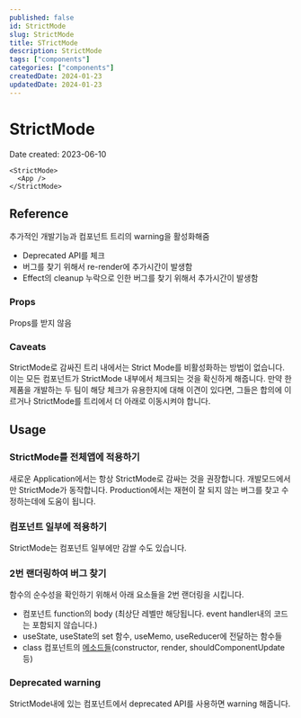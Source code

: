 ```yaml
---
published: false
id: StrictMode
slug: StrictMode
title: STrictMode
description: StrictMode
tags: ["components"]
categories: ["components"]
createdDate: 2024-01-23
updatedDate: 2024-01-23
---
```


# StrictMode

Date created: 2023-06-10

```tsx
<StrictMode>
  <App />
</StrictMode>
```

## Reference
추가적인 개발기능과 컴포넌트 트리의 warning을 활성화해줌

- Deprecated API를 체크
- 버그를 찾기 위해서 re-render에 추가시간이 발생함
- Effect의 cleanup 누락으로 인한 버그를 찾기 위해서 추가시간이 발생함

### Props
Props를 받지 않음

### Caveats
StrictMode로 감싸진 트리 내에서는 Strict Mode를 비활성화하는 방법이 없습니다. 
이는 모든 컴포넌트가 StrictMode 내부에서 체크되는 것을 확신하게 해줍니다. 
만약 한 제품을 개발하는 두 팀이 해당 체크가 유용한지에 대해 이견이 있다면, 
그들은 합의에 이르거나 StrictMode를 트리에서 더 아래로 이동시켜야 합니다.

## Usage

### StrictMode를 전체앱에 적용하기
새로운 Application에서는 항상 StrictMode로 감싸는 것을 권장합니다.
개발모드에서만 StrictMode가 동작합니다.
Production에서는 재현이 잘 되지 않는 버그를 찾고 수정하는데에 도움이 됩니다.

### 컴포넌트 일부에 적용하기
StrictMode는 컴포넌트 일부에만 감쌀 수도 있습니다.

### 2번 랜더링하여 버그 찾기
함수의 순수성을 확인하기 위해서 아래 요소들을 2번 랜더링을 시킵니다.
- 컴포넌트 function의 body (최상단 레벨만 해당됩니다. event handler내의 코드는 포함되지 않습니다.)
- useState, useState의 set 함수, useMemo, useReducer에 전달하는 함수들
- class 컴포넌트의 [메소드들](https://legacy.reactjs.org/docs/strict-mode.html#detecting-unexpected-side-effects)(constructor, render, shouldComponentUpdate 등)

### Deprecated warning
StrictMode내에 있는 컴포넌트에서 deprecated API를 사용하면 warning 해줍니다.

